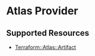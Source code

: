 # Atlas Provider

## Supported Resources

* [Terraform::Atlas::Artifact](docs/providers/atlas/Artifact.md)